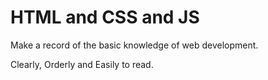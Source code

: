 # HTML and CSS and JS
Make a record of the basic knowledge of web development.

Clearly, Orderly and Easily to read.
